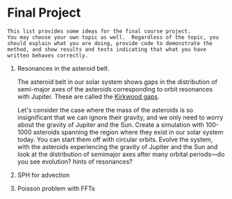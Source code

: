 # Final Project

```{note}
This list provides some ideas for the final course project.
You may choose your own topic as well.  Regardless of the topic, you
should explain what you are doing, provide code to demonstrate the
method, and show results and tests indicating that what you have
written behaves correctly.
```

1. Resonances in the asteroid belt.

   The asteroid belt in our solar system shows gaps in the
   distribution of semi-major axes of the asteroids corresponding to
   orbit resonances with Jupiter.  These are called the [Kirkwood
   gaps](https://en.wikipedia.org/wiki/Kirkwood_gap).

   Let's consider the case where the mass of the asteroids is so
   insignificant that we can ignore their gravity, and we only need to
   worry about the gravity of Jupiter and the Sun.  Create a
   simulation with 100-1000 asteroids spanning the region where they
   exist in our solar system today.  You can start them off with
   circular orbits.  Evolve the system, with the asteroids
   experiencing the gravity of Jupiter and the Sun and look at the
   distribution of semimajor axes after many orbital periods&mdash;do
   you see evolution? hints of resonances?


2. SPH for advection


3. Poisson problem with FFTs


